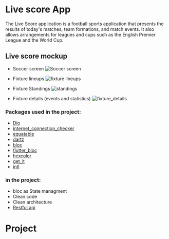 # Live score App

The Live Score application is a football sports application that presents the results of today's matches, team formations, and match events. It also allows arrangements for leagues and cups such as the English Premier League and the World Cup.

## Live score mockup
- Soccer screen
![Soccer screen](https://user-images.githubusercontent.com/74488175/187052821-24662179-c54d-4606-8bcb-0e80124941d5.png)

- Fixture lineups
![fixture lineups](https://user-images.githubusercontent.com/74488175/187052851-f3a8e80f-7c24-41f0-9758-b8199a56788d.png)

- Fixture Standings
![standings](https://user-images.githubusercontent.com/74488175/187052856-c4392b06-4334-4cb3-b05a-c62bbe8b94ef.png)

- Fixture details (events and statistics)
![fixture_details](https://user-images.githubusercontent.com/74488175/187052862-316dfbc6-0f28-4fbc-b276-b950e5b43f10.png)


###  Packages used in the project:

- [Dio](https://pub.dev/packages/dio)
- [internet_connection_checker](https://pub.dev/packages/internet_connection_checker)
- [equatable](https://pub.dev/packages/equatable)
- [dartz](https://pub.dev/packages/dartz)
- [bloc](https://pub.dev/packages/bloc)
- [flutter_bloc](https://pub.dev/packages/flutter_bloc)
- [hexcolor](https://pub.dev/packages/hexcolor)
- [get_it](https://pub.dev/packages/get_it)
- [intl](https://pub.dev/packages/intl)

###  in the project:
- bloc as State managment
- Clean code
- Clean architecture
- [Restful api](https://www.api-football.com/documentation-v3)
# Project
